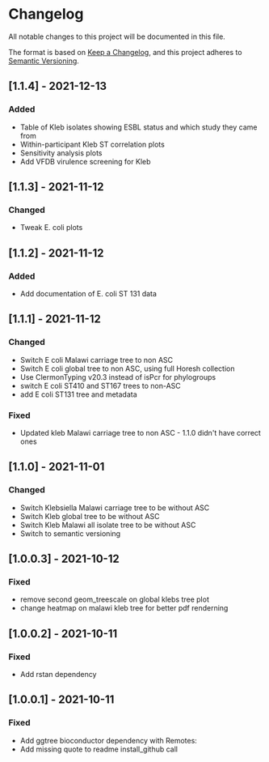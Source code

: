# Changelog
All notable changes to this project will be documented in this file.

The format is based on [Keep a Changelog](https://keepachangelog.com/en/1.0.0/),
and this project adheres to [Semantic Versioning](https://semver.org/spec/v2.0.0.html).

## [1.1.4] - 2021-12-13
### Added
- Table of Kleb isolates showing ESBL status and which study they came from
- Within-participant Kleb ST correlation plots
- Sensitivity analysis plots
- Add VFDB virulence screening for Kleb

## [1.1.3] - 2021-11-12
### Changed
- Tweak E. coli plots

## [1.1.2] - 2021-11-12
### Added
- Add documentation of E. coli ST 131 data

## [1.1.1] -  2021-11-12
### Changed
- Switch E coli Malawi carriage tree to non ASC 
- Switch E coli global tree to non ASC, using full Horesh collection
- Use ClermonTyping v20.3 instead of isPcr for phylogroups
- switch E coli ST410 and ST167 trees to non-ASC
- add E coli ST131 tree and metadata
### Fixed 
- Updated kleb Malawi carriage tree to non ASC - 1.1.0 didn't have correct ones


## [1.1.0] - 2021-11-01
### Changed
- Switch Klebsiella Malawi carriage tree to be without ASC
- Switch Kleb global tree to be without ASC 
- Switch Kleb Malawi all isolate tree to be without ASC
- Switch to semantic versioning

## [1.0.0.3] - 2021-10-12
### Fixed
- remove second geom_treescale on global klebs tree plot
- change heatmap on malawi kleb tree for better pdf renderning

## [1.0.0.2] - 2021-10-11
### Fixed
- Add rstan dependency

## [1.0.0.1] - 2021-10-11
### Fixed
- Add ggtree bioconductor dependency with Remotes:
- Add missing quote to readme install_github call



